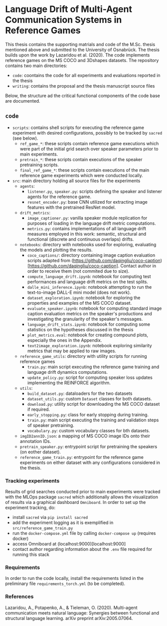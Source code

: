 # Language Drift of Multi-Agent Communication Systems in Reference Games

This thesis contains the supporting matrials and code of the M.Sc. thesis mentioned above and submitted to the University of Osnabrück. The thesis builds upon the work by Lazaridou et al. (2020). The code implements reference games on the MS COCO and 3Dshapes datasets.
The repository contains two main directories:

* `code`: coontains the code for all experiments and evaluations reported in the thesis
* `writing`: contains the proposal and the thesis manuscript source files

Below, the structure ad the critical functional components of the code base are documented. 

## `code`

* `scripts`: contains shell scripts for executing the reference game experiment with desired configurations, possibly to be tracked by `sacred` (see below). 
    * `ref_game_*`: these scripts contain reference game executions which were part of the initial grid search over speaker parameters prior to main experiments. 
    * `pretrain_*`: these scripts contain executions of the speaker pretraining scripts.
    * `final_ref_game_*`: these scripts contain executions of the main reference game experiments which were conducted locally.
* `src`: main directory holding all source files for the experiments
    * `agents`: 
        * `listener.py`, `speaker.py`: scripts defining the speaker and listener agents for the reference game.
        * `resnet_encoder.py`: base CNN utilized for extracting image features with the pretrained ResNet model.
    * `drift_metrics`:
        * `image_captioner.py`: vanilla speaker module replication for purposes of loading in the language drift metric computations.
        * `metrics.py`: contains implementations of all language drift measures employed in this work: semantic, structural and functional (discrete and continuous overlaps) drifts.
    * `notebooks`: directory with notebooks used for exploring, evaluating the models and plotting the results.
        * `coco_captions/`: directory containing image caption evaluation scripts adapted from (https://github.com/daqingliu/coco-caption)[https://github.com/daqingliu/coco-caption]. Contact author in order to receive them (not commited due to size).
        * `compute_language_drift.ipynb`: notebook for computing test performances and language drift metrics on the test splits.
        * `dalle_mini_inference.ipynb`: notebook attempting to run the text-to-image DALL-E mini model (does not work).
        * `dataset_exploration.ipynb`: notebook for exploring the properties and examples of the MS COCO dataset.
        * `evaluate_speaker.ipynb`: notebook for computing standard image caption evaluation metrics on the speaker's productions and investigating the granularity of the speaker's messages.
        * `language_drift_stats.ipynb`: notebook for computing some statistics on the hypotheses discussed in the thesis
        * `plot_metrics.eval`: notebook for creating compound plots, especially the ones in the Appendix.
        * `text2image_exploration.ipynb`: notebook exploring similarity metrics that may be applied to raw images. 
    * `reference_game_utils`: directory with utility scripts for running reference games
        * `train.py`: main script executing the reference game training and language drift dynamics computations.
        * `update_policy.py`: script for computing speaker loss updates implementing the REINFORCE algorithm.
    * `utils`:
        * `build_dataset.py`: dataloaders for the two datasets
        * `dataset_utils.py`: custom `Dataset` classes for both datasets.
        * `download.py`: utility script for downloading the MS COCO dataset if required.
        * `early_stopping.py`: class for early stopping during training.
        * `train.py`: main script executing the training and validation steps of speaker pretraining.
        * `vocabulary.py`: custom vocabulary classes for bth datasets.
    * `imgID2annID.json`: a mapping of MS COCO image IDs onto their annotation IDs.
    * `pretrain_speaker.py`: entrypoint script for pretraining the speakers (on eother dataset).
    * `reference_game_train.py`: entrypoint for the reference game experiments on either dataset with any configurations considered in the thesis.

### Tracking experiments

Results of grid searches conducted prior to main experiments were tracked with the MLOps package `sacred` which additionally allows the visualization of results via a graphical dashboard `Omniboard`. In order to set up the experiment tracking, do:
* install `sacred` via `pip install sacred`
* add the experiment logging as it is exemplified in `src/reference_game_train.py`
* run the `docker-compose.yml` file by calling `docker-compose up` (requires docker)
* access Omniboard at (localhost:9000)[localhost:9000]
* contact author regarding information about the `.env` file required for running this stack

### Requirements

In order to run the code locally, install the requirements listed in the preliminary file `requirements_torch.yml` (to be completed).

### References 
Lazaridou, A., Potapenko, A., & Tieleman, O. (2020). Multi-agent communication meets
natural language: Synergies between functional and structural language learning.
arXiv preprint arXiv:2005.07064.